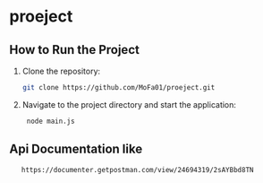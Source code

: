 # proeject
## How to Run the Project

1. Clone the repository:
   ```bash
   git clone https://github.com/MoFa01/proeject.git

  2. Navigate to the project directory and start the application:
     ```bash
      node main.js

## Api Documentation like
 ```bash
    https://documenter.getpostman.com/view/24694319/2sAYBbd8TN


